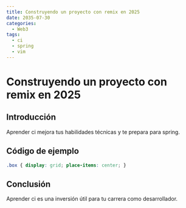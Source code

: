 ```yaml
---
title: Construyendo un proyecto con remix en 2025
date: 2035-07-30
categories:
  - Web3
tags:
  - ci
  - spring
  - vim
---
```


# Construyendo un proyecto con remix en 2025

## Introducción

Aprender ci mejora tus habilidades técnicas y te prepara para spring.

## Código de ejemplo

```css
.box { display: grid; place-items: center; }
```

## Conclusión

Aprender ci es una inversión útil para tu carrera como desarrollador.